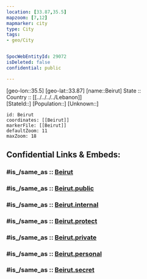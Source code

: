 ```yaml
---
location: [33.87,35.5] 
mapzoom: [7,12] 
mapmarker: city 
type: City
tags:
- geo/City


SpocWebEntityId: 29072
isDeleted: false
confidential: public

---
```

[geo-lon::35.5] 
[geo-lat::33.87] 
[name::Beirut] 
State ::  
Country :: [[../../../../Lebanon]]  
[StateId::] 
[Population::] 
[Unknown::] 


```leaflet
id: Beirut
coordinates: [[Beirut]] 
markerFile: [[Beirut]] 
defaultZoom: 11 
maxZoom: 18
```


## Confidential Links & Embeds: 

### #is_/same_as :: [Beirut](/_Standards/Earth/Continent/Asia/Asia~West/Lebanon/Governorates~Lebanon/Beirut/City/Beirut.md) 

### #is_/same_as :: [Beirut.public](/_public/Earth/Continent/Asia/Asia~West/Lebanon/Governorates~Lebanon/Beirut/City/Beirut.public.md) 

### #is_/same_as :: [Beirut.internal](/_internal/Earth/Continent/Asia/Asia~West/Lebanon/Governorates~Lebanon/Beirut/City/Beirut.internal.md) 

### #is_/same_as :: [Beirut.protect](/_protect/Earth/Continent/Asia/Asia~West/Lebanon/Governorates~Lebanon/Beirut/City/Beirut.protect.md) 

### #is_/same_as :: [Beirut.private](/_private/Earth/Continent/Asia/Asia~West/Lebanon/Governorates~Lebanon/Beirut/City/Beirut.private.md) 

### #is_/same_as :: [Beirut.personal](/_personal/Earth/Continent/Asia/Asia~West/Lebanon/Governorates~Lebanon/Beirut/City/Beirut.personal.md) 

### #is_/same_as :: [Beirut.secret](/_secret/Earth/Continent/Asia/Asia~West/Lebanon/Governorates~Lebanon/Beirut/City/Beirut.secret.md)


